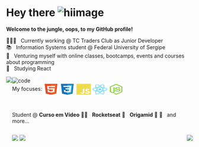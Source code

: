 <h1>Hey there <img alt="hiimage" width="40" src="https://media.giphy.com/media/f4DmXx6APMvCWkvx9t/giphy.gif"></h1>

<p><b>Welcome to the jungle, oops, to my GitHub profile!</b></p>

👩🏻‍💻 &nbsp; Currently working @ TC Traders Club as Junior Developer 
<br/>📚 &nbsp; Information Systems student @ Federal University of Sergipe
<br/>🚀 &nbsp; Venturing myself with online classes, bootcamps, events and courses about programming
<br/>🌱 &nbsp; Studying React

<div>
 <img align="center" alt="code" height="200em" width="200em" src="https://media.giphy.com/media/4XXo8A7CIW1lZGgdhm/giphy.gif">
 <img align="left" height="180em" src="https://github-readme-stats.vercel.app/api/top-langs/?username=oliveiralecca&layout=compact&langs_count=7&theme=omni"/>
</div>

<div style="display: inline_block">
 <span>My focuses:</span>
 <img align="center" alt="HTML" height="30" width="40" src="https://raw.githubusercontent.com/devicons/devicon/master/icons/html5/html5-original.svg">
 <img align="center" alt="CSS" height="30" width="40" src="https://raw.githubusercontent.com/devicons/devicon/master/icons/css3/css3-original.svg">
 <img align="center" alt="JS" height="30" width="40" src="https://raw.githubusercontent.com/devicons/devicon/master/icons/javascript/javascript-plain.svg">
 <img align="center" alt="React" height="30" width="40" src="https://raw.githubusercontent.com/devicons/devicon/master/icons/react/react-original.svg"> 
 <img align="center" alt="Nodejs" height="30" width="40" src="https://raw.githubusercontent.com/devicons/devicon/master/icons/nodejs/nodejs-original.svg">
</div>

<br/><p>Student @ <b>Curso em Vídeo</b> 🖖🏻 &nbsp; <b>Rocketseat</b> 🚀 &nbsp; <b>Origamid</b> 🐺 💜 &nbsp; and more...</p>

##

<div>
 <a href="https://www.linkedin.com/in/oliveiralecca" target="_blank"><img src="https://img.shields.io/badge/-LinkedIn-%230077B5?style=for-the-badge&logo=linkedin&logoColor=white"></a> 
 <a href="mailto:oliveiraslc@yahoo.com.br"><img src="https://img.shields.io/badge/-email-%23333?style=for-the-badge&logo=gmail&logoColor=white"></a>
 <img align="right" height="28" src="http://ForTheBadge.com/images/badges/built-with-love.svg"> 
</div>
